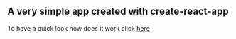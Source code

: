 ## A very simple app created with create-react-app 

To have a quick look how does it work click [here](https://wszystkozerca.github.io/monsters/.)

